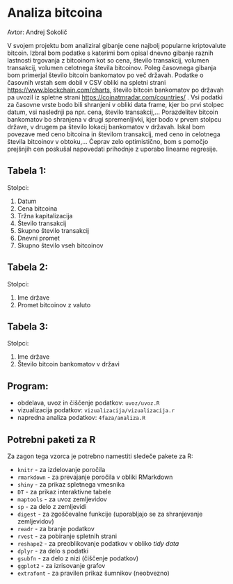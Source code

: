 # Analiza bitcoina

Avtor: Andrej Sokolič



V svojem projektu bom analiziral gibanje cene najbolj popularne kriptovalute bitcoin. Izbral bom podatke s katerimi bom opisal dnevno gibanje raznih lastnosti trgovanja z bitcoinom kot so cena, število transakcij, volumen transakcij, volumen celotnega števila bitcoinov. Poleg časovnega gibanja bom primerjal število bitcoin bankomatov po več državah. 
Podatke o časovnih vrstah sem dobil v CSV obliki na spletni strani https://www.blockchain.com/charts, število bitcoin bankomatov po državah pa uvozil iz spletne strani https://coinatmradar.com/countries/ . 
Vsi podatki za časovne vrste bodo bili shranjeni v obliki data frame, kjer bo prvi stolpec datum, vsi naslednji pa npr. cena, število transakcij,... Porazdelitev bitcoin bankomatov bo shranjena v drugi spremenljivki, kjer bodo v prvem stolpcu države, v drugem pa število lokacij bankomatov v državah.
Iskal bom povezave med ceno bitcoina in številom transakcij, med ceno in celotnega števila bitcoinov v obtoku,... Čeprav zelo optimistično, bom s pomočjo prejšnjih cen poskušal napovedati prihodnje z uporabo linearne regresije.

## Tabela 1:
Stolpci:
1. Datum
2. Cena bitcoina
3. Tržna kapitalizacija
4. Število transakcij
5. Skupno število transakcij
6. Dnevni promet
7. Skupno število vseh bitcoinov

## Tabela 2:
Stolpci:
1. Ime države
2. Promet bitcoinov z valuto 


## Tabela 3:
Stolpci:
1. Ime države
2. Število bitcoin bankomatov v državi

## Program:

* obdelava, uvoz in čiščenje podatkov: `uvoz/uvoz.R`
* vizualizacija podatkov: `vizualizacija/vizualizacija.r`
* napredna analiza podatkov: `4faza/analiza.R`

## Potrebni paketi za R

Za zagon tega vzorca je potrebno namestiti sledeče pakete za R:

* `knitr` - za izdelovanje poročila
* `rmarkdown` - za prevajanje poročila v obliki RMarkdown
* `shiny` - za prikaz spletnega vmesnika
* `DT` - za prikaz interaktivne tabele
* `maptools` - za uvoz zemljevidov
* `sp` - za delo z zemljevidi
* `digest` - za zgoščevalne funkcije (uporabljajo se za shranjevanje zemljevidov)
* `readr` - za branje podatkov
* `rvest` - za pobiranje spletnih strani
* `reshape2` - za preoblikovanje podatkov v obliko *tidy data*
* `dplyr` - za delo s podatki
* `gsubfn` - za delo z nizi (čiščenje podatkov)
* `ggplot2` - za izrisovanje grafov
* `extrafont` - za pravilen prikaz šumnikov (neobvezno)

